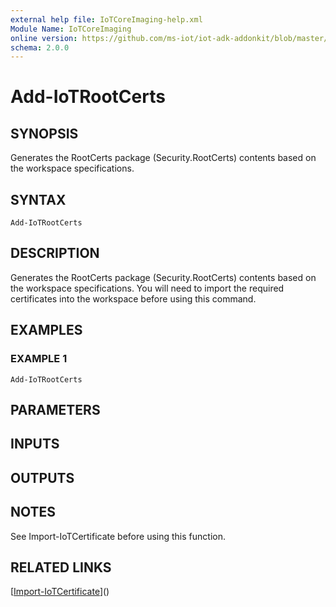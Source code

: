 ```yaml
---
external help file: IoTCoreImaging-help.xml
Module Name: IoTCoreImaging
online version: https://github.com/ms-iot/iot-adk-addonkit/blob/master/Tools/IoTCoreImaging/Docs/Add-IoTRootCerts.md
schema: 2.0.0
---
```


# Add-IoTRootCerts

## SYNOPSIS
Generates the RootCerts package (Security.RootCerts) contents based on the workspace specifications.

## SYNTAX

```
Add-IoTRootCerts
```

## DESCRIPTION
Generates the RootCerts package (Security.RootCerts) contents based on the workspace specifications.
You will need to import the required certificates into the workspace before using this command.

## EXAMPLES

### EXAMPLE 1
```
Add-IoTRootCerts
```

## PARAMETERS

## INPUTS

## OUTPUTS

## NOTES
See Import-IoTCertificate before using this function.

## RELATED LINKS

[[Import-IoTCertificate](Import-IoTCertificate.md)]()

